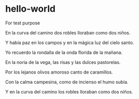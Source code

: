 # hello-world
For test purpose

En la curva del camino
dos robles lloraban como dos niños.

Y había paz en los campos
y en la mágica luz del cielo santo.

Yo recuerdo la rondalla
de la onda florida de la mañana.

En la noria de la vega,
las risas y las dulces pastorelas.

Por los lejanos olivos
amoroso canto de caramillos.

Con la calma campesina,
como de incienso el humo subía.

Y en la curva del camino
los robles lloraban como dos niños.
